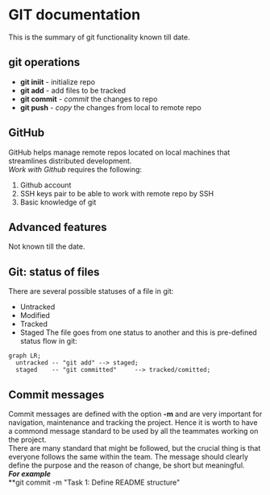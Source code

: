 # GIT documentation
This is the summary of git functionality known till date.
## git operations
- **git iniit** - initialize repo
- **git add** - add files to be tracked
- **git commit** - *commit* the changes to repo
- **git push** - *copy* the changes from local to remote repo
## GitHub 
GitHub helps manage remote repos located on local machines that streamlines distributed development.<br>
*Work with Github* requires the following:
1. Github account
2. SSH keys pair to be able to work with remote repo by SSH
3. Basic knowledge of git
## Advanced features
Not known till the date.
## Git: status of files
There are several possible statuses of a file in git: <br>
- Untracked
- Modified 
- Tracked
- Staged
The file goes from one status to another and this is pre-defined status flow in git: <br>
```mermaid
graph LR;
  untracked -- "git add" --> staged;
  staged    -- "git committed"     --> tracked/comitted;
```
## Commit messages
Commit messages are defined with the option **-m** and are very important for navigation, maintenance and tracking the project. Hence it is worth to have a commond message standard to be used by all the teammates working on the project. <br>
There are many standard that might be followed, but the crucial thing is that everyone follows the same within the team. The message should clearly define the purpose and the reason of change, be short but meaningful.<br>
***For example***<br>
**git commit -m "Task 1: Define README structure"
